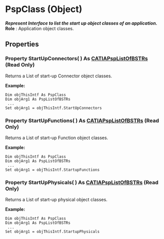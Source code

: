 # PspClass (Object)

**_Represent Interface to list the start up object classes of an application._**
**Role** : Application object classes.

## Properties

### Property **StartUpConnectors**( ) As [CATIAPspListOfBSTRs](../CATPlantShipInterfaces/interface_PspListOfBSTRs_38188.md) (Read Only)

Returns a List of start-up Connector object classes.

**Example:**

```VBScript
Dim objThisIntf As PspClass
Dim objArg1 As PspListOfBSTRs
 ...
Set objArg1 = objThisIntf.StartUpConnectors

```

### Property **StartUpFunctions**( ) As [CATIAPspListOfBSTRs](../CATPlantShipInterfaces/interface_PspListOfBSTRs_38188.md) (Read Only)

Returns a List of start-up Function object classes.

**Example:**

```VBScript
Dim objThisIntf As PspClass
Dim objArg1 As PspListOfBSTRs
 ...
Set objArg1 = objThisIntf.StartupFunctions

```

### Property **StartUpPhysicals**( ) As [CATIAPspListOfBSTRs](../CATPlantShipInterfaces/interface_PspListOfBSTRs_38188.md) (Read Only)

Returns a List of start-up physical object classes.

**Example:**

```VBScript
Dim objThisIntf As PspClass
Dim objArg1 As PspListOfBSTRs
 ...
Set objArg1 = objThisIntf.StartupPhysicals

```
